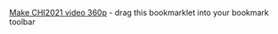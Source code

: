 [Make CHI2021 video 360p](javascript:(function(){$(".video-container").css("width","320px");return;})()) - drag this bookmarklet into your bookmark toolbar